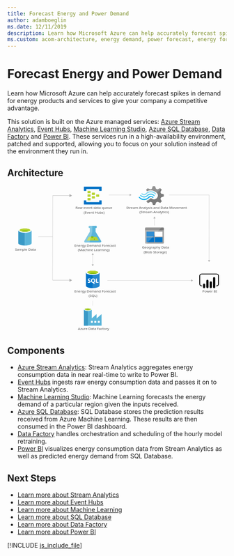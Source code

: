 ```yaml
---
title: Forecast Energy and Power Demand
author: adamboeglin
ms.date: 12/11/2019
description: Learn how Microsoft Azure can help accurately forecast spikes in demand for energy products and services to give your company a competitive advantage.
ms.custom: acom-architecture, energy demand, power forecast, energy forecast
---
```

# Forecast Energy and Power Demand

Learn how Microsoft Azure can help accurately forecast spikes in demand for energy products and services to give your company a competitive advantage.

This solution is built on the Azure managed services: [Azure Stream Analytics](/en-us/services/stream-analytics/), [Event Hubs](/en-us/services/event-hubs/), [Machine Learning Studio](/en-us/services/machine-learning-studio/), [Azure SQL Database](/en-us/services/sql-database/), [Data Factory](/en-us/services/data-factory/) and [Power BI](https://powerbi.microsoft.com). These services run in a high-availability environment, patched and supported, allowing you to focus on your solution instead of the environment they run in.


## Architecture

<svg class="architecture-diagram" aria-labelledby="forecast-energy-power-demand" height="716.116" viewbox="0 0 1075.878 716.116" width="1075.878" xmlns="https://www.w3.org/2000/svg"><title id="forecast-energy-power-demand">Forecast energy and power demand for utilities</title><desc>Learn how Microsoft Azure can help accurately forecast spikes in demand for energy products and services to give your company a competitive advantage.</desc><g><path d="M459.418,267.091,432.85,222.948l-.037-17.893h.478A5.53,5.53,0,1,0,433.267,194l-28.886.06a5.531,5.531,0,1,0,.023,11.054h.478l.037,17.891-26.384,44.253c-2.895,4.853-.511,8.815,5.3,8.8l70.325-.146C459.964,275.9,462.331,271.932,459.418,267.091Z" fill="#59b4d9"></path><polygon fill="#b8d432" points="400.302 248.19 389.414 266.45 448.534 266.327 437.572 248.113 400.302 248.19"></polygon><path d="M416.953,253.575a5.247,5.247,0,0,0,5.331-5.16,4.967,4.967,0,0,0-.549-2.251l-9.6.02a4.957,4.957,0,0,0-.54,2.253A5.25,5.25,0,0,0,416.953,253.575Z" fill="#7fba00"></path><ellipse cx="426.994" cy="259.509" fill="#7fba00" rx="2.621" ry="2.526" transform="translate(-0.539 0.89) rotate(-0.119)"></ellipse><path d="M378.535,267.259,404.919,223l-.037-17.891H404.4a5.53,5.53,0,1,1-.023-11.053l12.447-.026.06,28.8-13.843,53.183-19.213.04C378.024,276.074,375.64,272.112,378.535,267.259Z" fill="#fff" opacity="0.25" style="isolation: isolate"></path></g><g><path d="M751.065,62.272l2.943-7.34,13.487-4.5V40.015l-1.471-.474-12.016-3.315-2.943-7.34,6.13-12.076h0l-7.6-7.34-1.471.71-11.035,5.446-7.847-3.078L724.337,0H713.3l-.49,1.421-3.678,11.128-7.6,2.841-13-5.446-7.847,7.34.736,1.421,3.433,6.156a39.688,39.688,0,0,1,19.372-4.735,40.308,40.308,0,0,1,25.257,9.945,56.336,56.336,0,0,1,4.659,3.788,18.109,18.109,0,0,1,1.962,2.6c4.659,7.814,2.7,17.758-4.9,23.677a19.322,19.322,0,0,1-19.372,2.6c-.736-.474-1.226-.474-1.471-.71h0a25.478,25.478,0,0,1-4.169-2.841c-.49,0-.736-.474-1.471-.474a6.137,6.137,0,0,0-4.169,1.894l-.49.474h0a37.092,37.092,0,0,1-15.694,9.471l-2.207,4.5,7.357,7.1.49.474,1.471-.71,11.035-5.446,7.6,2.841,4.169,12.549h11.035l.49-1.421,3.923-11.128,7.6-2.841,13,5.446,7.357-7.814-.736-1.421Z" fill="#7a7a7a"></path><path d="M685.347,43.8h0c-8.337,8.524-21.824,8.524-29.671-.474a2.1,2.1,0,0,0-3.433,0,2.637,2.637,0,0,0-.736,1.894,4.428,4.428,0,0,0,.736,1.894c9.809,10.655,26.238,10.892,36.783.474h0c8.337-8.05,21.334-8.287,29.426.71,1.226,1.184,2.7,1.184,3.433,0a2.637,2.637,0,0,0,.736-1.894,4.428,4.428,0,0,0-.736-1.894A25.267,25.267,0,0,0,685.347,43.8Z" fill="#48c8ef"></path><path d="M703.739,48.3a15.849,15.849,0,0,0-11.77,4.735l-.49.474-.49.474a28.143,28.143,0,0,1-21.334,8.524c-8.092,0-15.2-3.788-21.089-9.471-1.226-1.184-2.7-1.184-3.433,0-.245,0-.245.474-.245,1.184a3.164,3.164,0,0,0,1.226,2.131,32.9,32.9,0,0,0,24.522,11.128c9.073.474,17.9-3.315,24.767-10.418l.49-.474.49-.474a11.315,11.315,0,0,1,8.092-3.315c2.943,0,5.64,1.421,8.092,3.788,1.226,1.184,2.7,1.184,3.433,0a2.637,2.637,0,0,0,.736-1.894A4.428,4.428,0,0,0,716,52.8,20.361,20.361,0,0,0,703.739,48.3Z" fill="#00abec"></path><path d="M683.14,38.594a29.262,29.262,0,0,1,21.334-8.761c7.847,0,15.2,3.788,20.6,9.471,1.226,1.184,2.7,1.184,3.433,0a2.637,2.637,0,0,0,.736-1.894,4.428,4.428,0,0,0-.736-1.894,32.9,32.9,0,0,0-24.522-11.128,33.493,33.493,0,0,0-24.767,10.418l-.49.474-.49.474a11.315,11.315,0,0,1-8.092,3.315c-3.188,0-5.64-1.421-8.092-3.788-1.226-1.184-2.7-1.184-3.433,0a2.637,2.637,0,0,0-.736,1.894,4.428,4.428,0,0,0,.736,1.894,16.131,16.131,0,0,0,23.3.474l.49-.474Z" fill="#84d6ef"></path><g opacity="0.2" style="isolation: isolate"><path d="M705.945,58.957c-.49,0-.736-.474-1.471-.474a6.137,6.137,0,0,0-4.169,1.894l-.49.474a37.092,37.092,0,0,1-15.694,9.471l-2.207,4.5,3.923,3.788,20.108-19.652Z" fill="#f1f1f1"></path><path d="M685.1,25.1a39.688,39.688,0,0,1,19.372-4.735,40.308,40.308,0,0,1,25.257,9.945c1.226.947,2.207,1.657,3.433,2.6l20.353-19.652-4.169-4.025-1.471.71L736.843,15.39l-7.6-2.841L724.337,0H713.3l-.49,1.421-3.678,11.128-7.6,2.841-13-5.446-7.847,7.34.736,1.421Z" fill="#f1f1f1"></path></g></g><g><path d="M429.5,41.581a1.4,1.4,0,0,1-1.5,1.451H416.279a1.4,1.4,0,0,1-1.5-1.451V33.166a1.4,1.4,0,0,1,1.5-1.451H428a1.4,1.4,0,0,1,1.5,1.451Z" fill="#b8d432"></path><path d="M450.541,50.287a1.4,1.4,0,0,1-1.5,1.451H437.317a1.4,1.4,0,0,1-1.5-1.451V41.872a1.4,1.4,0,0,1,1.5-1.451h11.721a1.4,1.4,0,0,1,1.5,1.451Z" fill="#b8d432"></path><path d="M429.5,58.993a1.4,1.4,0,0,1-1.5,1.451H416.279a1.4,1.4,0,0,1-1.5-1.451V50.577a1.4,1.4,0,0,1,1.5-1.451H428a1.4,1.4,0,0,1,1.5,1.451Z" fill="#b8d432"></path><path d="M408.465,32.875a1.4,1.4,0,0,1-1.5,1.451H394.941a1.4,1.4,0,0,1-1.5-1.451V24.169a1.4,1.4,0,0,1,1.5-1.451h11.721c1.2,0,1.8.58,1.8,1.451Z" fill="#b8d432"></path><path d="M461.06,2.4H376.908a1.4,1.4,0,0,0-1.5,1.451V21.268a1.4,1.4,0,0,0,1.5,1.451h9.016a1.4,1.4,0,0,0,1.5-1.451V14.013h63.114v7.255c0,.871.6,1.451,1.8,1.451h8.716a1.4,1.4,0,0,0,1.5-1.451V3.856A1.4,1.4,0,0,0,461.06,2.4Z" fill="#0072c6"></path><path d="M461.06,69.44h-8.716a1.4,1.4,0,0,0-1.5,1.451v6.965H387.427V70.6c0-.871-.6-1.451-1.8-1.451h-8.716c-.9,0-1.5.58-1.5,1.741V88.013a1.4,1.4,0,0,0,1.5,1.451H461.06a1.4,1.4,0,0,0,1.5-1.451V70.891A1.4,1.4,0,0,0,461.06,69.44Z" fill="#0072c6"></path><path d="M408.465,50.287a1.4,1.4,0,0,1-1.5,1.451H394.941a1.4,1.4,0,0,1-1.5-1.451V41.581a1.4,1.4,0,0,1,1.5-1.451h11.721c1.2,0,1.8.58,1.8,1.451Z" fill="#b8d432"></path><path d="M408.465,67.7a1.4,1.4,0,0,1-1.5,1.451H394.941a1.4,1.4,0,0,1-1.5-1.451V58.993a1.4,1.4,0,0,1,1.5-1.451h11.721c1.2,0,1.8.58,1.8,1.451Z" fill="#b8d432"></path></g><text fill="#505050" font-family="SegoeUI, Segoe UI" font-size="16.678" transform="translate(346.585 704.544) scale(1.036 1)">Azure Data Factory</text><text fill="#505050" font-family="SegoeUI, Segoe UI" font-size="16.678" transform="translate(328.937 519.979) scale(1.036 1)">Energy Demand Forecast<tspan x="67.614" y="22.568">(SQL)</tspan></text><text fill="#505050" font-family="SegoeUI, Segoe UI" font-size="16.678" transform="translate(328.938 296.499) scale(1.036 1)">Energy Demand Forecast<tspan x="16.775" y="22.568">(Machine Learning)</tspan></text><text fill="#505050" font-family="SegoeUI, Segoe UI" font-size="16.678" transform="translate(660.608 305.394) scale(1.036 1)">Geography Data<tspan x="7.659" y="22.568">(Blob Storage)</tspan></text><text fill="#505050" font-family="SegoeUI, Segoe UI" font-size="16.678" transform="translate(956.44 519.979) scale(1.036 1)">Power BI</text><text fill="#505050" font-family="SegoeUI, Segoe UI" font-size="16.678" transform="translate(37.927 316.512) scale(1.036 1)">Sample Data</text><text fill="#505050" font-family="SegoeUI, Segoe UI" font-size="16.678" transform="translate(334.765 111.934) scale(1.036 1)">Raw event data queue<tspan x="38.685" y="22.568">(Event Hubs)</tspan></text><text fill="#505050" font-family="SegoeUI, Segoe UI" font-size="16.678" transform="translate(583.489 110.823) scale(1.036 1)">Stream Analysis and Data Movement<tspan x="62.789" y="22.568">(Stream Analytics)</tspan></text><g><line fill="none" stroke="#afafaf" stroke-miterlimit="10" stroke-width="1.043" x1="418.984" x2="418.984" y1="335.304" y2="384.529"></line><polygon fill="#afafaf" points="413.782 336.826 418.984 327.817 424.186 336.826 413.782 336.826"></polygon><polygon fill="#afafaf" points="413.782 383.007 418.984 392.015 424.186 383.007 413.782 383.007"></polygon></g><line fill="none" stroke="#afafaf" stroke-miterlimit="10" stroke-width="0.785" x1="418.984" x2="419.338" y1="585.475" y2="562.126"></line><g><line fill="none" stroke="#afafaf" stroke-miterlimit="10" stroke-width="1.043" x1="601.42" x2="497.723" y1="42.898" y2="42.898"></line><polygon fill="#afafaf" points="599.898 37.696 608.906 42.898 599.898 48.1 599.898 37.696"></polygon></g><g><line fill="none" stroke="#afafaf" stroke-miterlimit="10" stroke-width="1.043" x1="903.284" x2="491.052" y1="462.061" y2="462.061"></line><polygon fill="#afafaf" points="901.762 456.859 910.77 462.061 901.762 467.263 901.762 456.859"></polygon></g><line fill="none" stroke="#afafaf" stroke-miterlimit="10" stroke-width="1.043" x1="792.991" x2="989.711" y1="42.822" y2="42.822"></line><g><line fill="none" stroke="#afafaf" stroke-miterlimit="10" stroke-width="1.079" x1="989.635" x2="989.711" y1="363.88" y2="42.898"></line><polygon fill="#afafaf" points="995.017 362.307 989.634 371.624 984.254 362.304 995.017 362.307"></polygon></g><g><line fill="none" stroke="#afafaf" stroke-miterlimit="10" stroke-width="1.043" x1="721.756" x2="721.756" y1="192.997" y2="156.651"></line><polygon fill="#afafaf" points="726.958 158.173 721.756 149.165 716.555 158.173 726.958 158.173"></polygon></g><line fill="none" stroke="#afafaf" stroke-miterlimit="10" stroke-width="1.079" x1="222.926" x2="221.817" y1="46.234" y2="460.949"></line><g><line fill="none" stroke="#afafaf" stroke-miterlimit="10" stroke-width="1.489" x1="306.917" x2="222.369" y1="45.934" y2="45.934"></line><polygon fill="#afafaf" points="304.744 38.507 317.605 45.934 304.744 53.36 304.744 38.507"></polygon></g><g><line fill="none" stroke="#afafaf" stroke-miterlimit="10" stroke-width="1.489" x1="306.917" x2="222.369" y1="460.948" y2="460.948"></line><polygon fill="#afafaf" points="304.744 453.522 317.605 460.948 304.744 468.375 304.744 453.522"></polygon></g><line fill="none" stroke="#afafaf" stroke-miterlimit="10" stroke-width="1.043" x1="222.367" x2="151.766" y1="247.476" y2="247.476"></line><g><path d="M675.615,277.749a3.47,3.47,0,0,0,3.322,3.507h85.454a3.5,3.5,0,0,0,3.507-3.507V216.658H675.615Z" fill="#a0a1a2"></path><path d="M764.391,202.447H678.937a3.47,3.47,0,0,0-3.322,3.507v10.52H767.9v-10.52a3.5,3.5,0,0,0-3.507-3.507" fill="#7a7a7a"></path><rect fill="#0072c6" height="23.993" width="37.651" x="682.444" y="222.934"></rect><rect fill="#0072c6" height="23.993" width="37.651" x="682.444" y="250.249"></rect><rect fill="#fff" height="23.993" width="37.467" x="723.418" y="222.934"></rect><rect fill="#0072c6" height="23.993" width="37.467" x="723.418" y="250.249"></rect><path d="M679.306,202.447a3.7,3.7,0,0,0-3.691,3.691V277.38a3.7,3.7,0,0,0,3.691,3.691h4.06l72.719-78.625Z" fill="#fff" opacity="0.2" style="isolation: isolate"></path></g><g><path d="M385.365,422.924l.135,64.643c.014,6.711,15.048,12.122,33.577,12.083l-.16-76.8Z" fill="#0072c6"></path><path d="M418.617,499.648h.46c18.529-.039,33.541-5.508,33.527-12.221l-.135-64.643-34.012.071Z" fill="#0072c6"></path><path d="M418.617,499.648h.46c18.529-.039,33.541-5.508,33.527-12.221l-.135-64.643-34.012.071Z" fill="#fff" opacity="0.15" style="isolation: isolate"></path><path d="M452.469,422.784c.014,6.711-15,12.183-33.527,12.221s-33.563-5.37-33.577-12.081,15-12.183,33.527-12.221,33.563,5.37,33.577,12.081" fill="#fff"></path><path d="M445.608,422.1c.009,4.431-11.934,8.043-26.676,8.073s-26.7-3.532-26.711-7.962,11.936-8.043,26.677-8.073,26.7,3.534,26.709,7.962" fill="#7fba00"></path><path d="M440.026,427.009c3.491-1.362,5.588-3.064,5.584-4.908-.009-4.431-11.967-7.995-26.711-7.964s-26.685,3.645-26.676,8.075c0,1.844,2.107,3.536,5.6,4.884,4.876-1.9,12.5-3.143,21.092-3.161s16.219,1.189,21.106,3.073" fill="#b8d432"></path><path d="M408.354,467.747a5.511,5.511,0,0,1-2.176,4.671,9.8,9.8,0,0,1-6.035,1.667,11.485,11.485,0,0,1-5.482-1.17l-.01-4.726a8.454,8.454,0,0,0,5.6,2.145,3.807,3.807,0,0,0,2.281-.6,1.848,1.848,0,0,0,.8-1.568,2.191,2.191,0,0,0-.779-1.667,14.242,14.242,0,0,0-3.156-1.825q-4.849-2.262-4.857-6.191a5.6,5.6,0,0,1,2.1-4.575,8.616,8.616,0,0,1,5.607-1.732,14.017,14.017,0,0,1,5.141.8l.009,4.414a8.376,8.376,0,0,0-4.876-1.467,3.607,3.607,0,0,0-2.168.586,1.837,1.837,0,0,0-.793,1.559,2.224,2.224,0,0,0,.646,1.646,10.391,10.391,0,0,0,2.638,1.582,13.056,13.056,0,0,1,4.238,2.841A5.308,5.308,0,0,1,408.354,467.747Z" fill="#fff"></path><path d="M431.127,462.916a12.08,12.08,0,0,1-1.685,6.486,9.064,9.064,0,0,1-4.775,3.864l6.154,5.673-6.2.013-4.4-4.908a10.282,10.282,0,0,1-5.091-1.481,9.345,9.345,0,0,1-3.508-3.795,11.668,11.668,0,0,1-1.245-5.38,12.582,12.582,0,0,1,1.323-5.873,9.492,9.492,0,0,1,3.749-3.973,10.979,10.979,0,0,1,5.55-1.4,10.215,10.215,0,0,1,5.237,1.333,9.168,9.168,0,0,1,3.6,3.816A12.087,12.087,0,0,1,431.127,462.916Zm-5.019.277a8.284,8.284,0,0,0-1.414-5.085,4.541,4.541,0,0,0-3.844-1.861,4.821,4.821,0,0,0-3.968,1.883,9.113,9.113,0,0,0-.01,9.944,4.7,4.7,0,0,0,3.887,1.845,4.762,4.762,0,0,0,3.909-1.8A7.61,7.61,0,0,0,426.108,463.193Z" fill="#fff"></path><polygon fill="#fff" points="447.258 473.618 434.649 473.644 434.604 452.471 439.373 452.461 439.409 469.766 447.25 469.749 447.258 473.618"></polygon></g><g><path d="M462.2,648.29h0v-21l-23.779,20.655H437.9V627.288l-23.779,20.655h0V604.724c0-3.645-8.158-7.29-18.919-7.29s-19.614,3.471-19.614,7.29v79.149h86.786Zm-67-40.095c-7.811,0-14.059-1.909-14.059-3.992s6.249-3.992,14.059-3.992,14.059,1.736,14.059,3.992C409.091,606.286,402.842,608.2,395.2,608.2Zm40.963,61.618h-9.546v-9.546h9.546Zm-16.836,0h-9.546v-9.546h9.546Zm24.3,0v-9.546h9.546v9.546Z" fill="#59b4d9"></path><rect fill="#3999c6" height="79.669" width="19.266" x="375.591" y="604.203"></rect><path d="M413.951,604.2c0,3.819-8.679,6.943-19.266,6.943s-19.093-3.124-19.093-6.943,8.679-6.943,19.266-6.943,19.093,2.951,19.093,6.943" fill="#fff"></path><path d="M410.132,603.683c0,2.6-6.769,4.513-15.274,4.513s-15.274-1.909-15.274-4.513,6.769-4.513,15.274-4.513,15.274,2.083,15.274,4.513" fill="#7fba00"></path><path d="M406.834,606.46c2.083-.694,3.124-1.736,3.124-2.777,0-2.6-6.769-4.513-15.274-4.513s-15.274,2.083-15.274,4.513c.174,1.041,1.389,2.083,3.3,2.777a36.849,36.849,0,0,1,12.15-1.736,36.461,36.461,0,0,1,11.976,1.736" fill="#b8d432"></path></g><g><path d="M53.758,216.151v63.027c0,6.543,14.647,11.849,32.713,11.849V216.151Z" fill="#3999c6"></path><path d="M86.022,291.025h.449c18.066,0,32.713-5.3,32.713-11.847V216.151H86.022Z" fill="#59b4d9"></path><path d="M119.184,216.151c0,6.543-14.647,11.847-32.713,11.847s-32.713-5.3-32.713-11.847S68.4,204.3,86.471,204.3s32.713,5.3,32.713,11.847" fill="#fff"></path><path d="M112.5,215.468c0,4.32-11.652,7.817-26.025,7.817s-26.027-3.5-26.027-7.817,11.654-7.817,26.027-7.817,26.025,3.5,26.025,7.817" fill="#7fba00"></path><path d="M107.044,220.245c3.407-1.321,5.454-2.976,5.454-4.774,0-4.32-11.652-7.819-26.027-7.819s-26.025,3.5-26.025,7.819c0,1.8,2.047,3.452,5.454,4.774,4.758-1.847,12.193-3.039,20.571-3.039s15.811,1.192,20.573,3.039" fill="#b8d432"></path></g><path d="M1026.271,490.456h-1.93V486.6h1.93a7.436,7.436,0,0,0,7.427-7.427V439.744a7.436,7.436,0,0,0-7.427-7.428H953.149a7.436,7.436,0,0,0-7.427,7.428v39.428a7.436,7.436,0,0,0,7.427,7.427h1.93v3.86h-1.93a11.3,11.3,0,0,1-11.286-11.287V439.744a11.3,11.3,0,0,1,11.287-11.287h73.121a11.3,11.3,0,0,1,11.287,11.287v39.428a11.3,11.3,0,0,1-11.287,11.287"></path><path d="M965,477.534h0a5.237,5.237,0,0,1,5.237,5.237v12.077A5.238,5.238,0,0,1,965,500.086h0a5.237,5.237,0,0,1-5.239-5.235V482.772A5.238,5.238,0,0,1,965,477.534Z"></path><path d="M981.476,500.087a5.239,5.239,0,0,1-5.239-5.238v-31a5.238,5.238,0,1,1,10.477,0v31a5.239,5.239,0,0,1-5.238,5.239"></path><path d="M1014.42,499.934a5.239,5.239,0,0,1-5.239-5.238V450.8a5.238,5.238,0,0,1,10.477,0h0v43.9a5.239,5.239,0,0,1-5.238,5.239"></path><path d="M997.948,500.087a5.239,5.239,0,0,1-5.239-5.238V471.82a5.238,5.238,0,0,1,10.477,0v23.029a5.239,5.239,0,0,1-5.238,5.239"></path></svg>

## Components
* [Azure Stream Analytics](https://azure.microsoft.com/services/stream-analytics/): Stream Analytics aggregates energy consumption data in near real-time to write to Power BI.
* [Event Hubs](https://azure.microsoft.com/services/event-hubs/) ingests raw energy consumption data and passes it on to Stream Analytics.
* [Machine Learning Studio](https://azure.microsoft.com/services/machine-learning-studio/): Machine Learning forecasts the energy demand of a particular region given the inputs received.
* [Azure SQL Database](https://azure.microsoft.com/services/sql-database/): SQL Database stores the prediction results received from Azure Machine Learning. These results are then consumed in the Power BI dashboard.
* [Data Factory](https://azure.microsoft.com/services/data-factory/) handles orchestration and scheduling of the hourly model retraining.
* [Power BI](https://powerbi.microsoft.com) visualizes energy consumption data from Stream Analytics as well as predicted energy demand from SQL Database.

## Next Steps
* [Learn more about Stream Analytics](https://docs.microsoft.com/azure/stream-analytics/stream-analytics-introduction)
* [Learn more about Event Hubs](https://docs.microsoft.com/azure/event-hubs/event-hubs-what-is-event-hubs)
* [Learn more about Machine Learning](https://docs.microsoft.com/azure/machine-learning/machine-learning-what-is-machine-learning)
* [Learn more about SQL Database](https://docs.microsoft.com/azure/sql-database/)
* [Learn more about Data Factory](https://docs.microsoft.com/azure/data-factory/data-factory-introduction)
* [Learn more about Power BI](https://powerbi.microsoft.com/documentation/powerbi-landing-page/)

[!INCLUDE [js_include_file](../../_js/index.md)]
